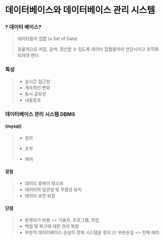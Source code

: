 # 데이터베이스와 데이터베이스 관리 시스템

### ? 데이터 베이스? 

> 데이터들의 집합 (a Set of Data)
>
> 효율적으로 저장, 검색, 갱신할 수 있도록 데이터 집합들끼리 연관시키고 조직화되어야 한다.



### 특성

>* 실시간 접근성
>* 계속적인 변화
>* 동시 공유성
>* 내용참조



### 데이터베이스 관리 시스템 DBMS 

#### (mysql)

>* 정의 
>
>* 조작 
>
>* 제어 

#### 장점

> * 데이터 중복이 최소화
> * 데이터의 일관성 및 무결성 유지
> * 데이터 보안 보장

#### 단점

> * 운영비가 비쌈 => 기술자, 프로그램, 학습
> * 백업 및 복구에 대한 관리 복잠
> * 부분적 데이터베이스 손실이 정체 시스템을 정지 /// 부분손실 => 전체 에러

